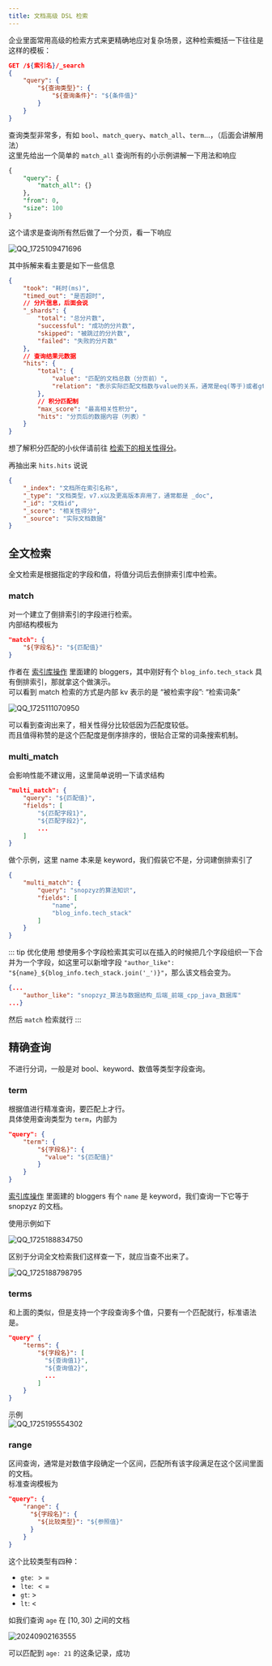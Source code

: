 ```yaml
---
title: 文档高级 DSL 检索
---
```


企业里面常用高级的检索方式来更精确地应对复杂场景，这种检索概括一下往往是这样的模板：

```json
GET /${索引名}/_search
{
    "query": {
        "${查询类型}": {
            "${查询条件}": "${条件值}"
        }
    }
}
```

查询类型非常多，有如 `bool`、`match_query`、`match_all`、`term`...，（后面会讲解用法）  
这里先给出一个简单的 `match_all` 查询所有的小示例讲解一下用法和响应

```sql
{
    "query": {
        "match_all": {}
    },
    "from": 0,
    "size": 100
}
```

这个请求是查询所有然后做了一个分页，看一下响应  

![QQ_1725109471696](https://cr-demo-blog-1308117710.cos.ap-nanjing.myqcloud.com/chivas-regal/QQ_1725109471696.png)

其中拆解来看主要是如下一些信息

```json
{
    "took": "耗时(ms)",
    "timed_out": "是否超时",
    // 分片信息，后面会说
    "_shards": {
        "total": "总分片数",
        "successful": "成功的分片数",
        "skipped": "被跳过的分片数",
        "failed": "失败的分片数"
    },
    // 查询结果元数据
    "hits": {
        "total": {
            "value": "匹配的文档总数（分页前）",
            "relation": "表示实际匹配文档数与value的关系，通常是eq(等于)或者gte(大于等于)"
        },
        // 积分匹配制
        "max_score": "最高相关性积分",
        "hits": "分页后的数据内容（列表）"
    }
}
```

想了解积分匹配的小伙伴请前往 [检索下的相关性得分](./4-doc-score.html)。  

再抽出来 `hits.hits` 说说

```json
{
    "_index": "文档所在索引名称",
    "_type": "文档类型，v7.x以及更高版本弃用了，通常都是 _doc",
    "_id": "文档id",
    "_score": "相关性得分",
    "_source": "实际文档数据"
}
```

## 全文检索

全文检索是根据指定的字段和值，将值分词后去倒排索引库中检索。

### match

对一个建立了倒排索引的字段进行检索。  
内部结构模板为

```json
"match": {
    "${字段名}": "${匹配值}"
}
```

作者在 [索引库操作](./1-index-crud.html) 里面建的 bloggers，其中刚好有个 `blog_info.tech_stack` 具有倒排索引，那就拿这个做演示。  
可以看到 match 检索的方式是内部 kv 表示的是 “被检索字段”: “检索词条”  

![QQ_1725111070950](https://cr-demo-blog-1308117710.cos.ap-nanjing.myqcloud.com/chivas-regal/QQ_1725111070950.png)

可以看到查询出来了，相关性得分比较低因为匹配度较低。  
而且值得称赞的是这个匹配度是倒序排序的，很贴合正常的词条搜索机制。  

### multi_match

会影响性能不建议用，这里简单说明一下请求结构

```json
"multi_match": {
    "query": "${匹配值}",
    "fields": [
        "${匹配字段1}",
        "${匹配字段2}",
        ...
    ]
}
```

做个示例，这里 name 本来是 keyword，我们假装它不是，分词建倒排索引了

```json
{
    "multi_match": {
        "query": "snopzyz的算法知识",
        "fields": [
            "name",
            "blog_info.tech_stack"
        ]
    }
}
```

::: tip 优化使用
想使用多个字段检索其实可以在插入的时候把几个字段组织一下合并为一个字段，如这里可以新增字段 `"author_like": "${name}_${blog_info.tech_stack.join('_')}"`，那么该文档会变为。  

```json
{...
    "author_like": "snopzyz_算法与数据结构_后端_前端_cpp_java_数据库"
...}
```

然后 `match` 检索就行
:::

## 精确查询

不进行分词，一般是对 bool、keyword、数值等类型字段查询。

### term

根据值进行精准查询，要匹配上才行。  
具体使用查询类型为 `term`，内部为  

```json
"query": {
    "term": {
        "${字段名}": {
          "value": "${匹配值}"
        }
    }
}
```

[索引库操作](./1-index-crud.html) 里面建的 bloggers 有个 `name` 是 keyword，我们查询一下它等于 snopzyz 的文档。  

使用示例如下

![QQ_1725188834750](https://cr-demo-blog-1308117710.cos.ap-nanjing.myqcloud.com/chivas-regal/QQ_1725188834750.png)

区别于分词全文检索我们这样查一下，就应当查不出来了。

![QQ_1725188798795](https://cr-demo-blog-1308117710.cos.ap-nanjing.myqcloud.com/chivas-regal/QQ_1725188798795.png)

### terms

和上面的类似，但是支持一个字段查询多个值，只要有一个匹配就行，标准语法是。

```json
"query" {
    "terms": {
        "${字段名}": [
          "${查询值1}",
          "${查询值2}",
          ...
        ]
    }
}
```

示例  
![QQ_1725195554302](https://cr-demo-blog-1308117710.cos.ap-nanjing.myqcloud.com/chivas-regal/QQ_1725195554302.png)

### range

区间查询，通常是对数值字段确定一个区间，匹配所有该字段满足在这个区间里面的文档。  
标准查询模板为

```json
"query": {
    "range": {
      "${字段名}": {
        "${比较类型}": "${参照值}"
      }
    }
}
```

这个比较类型有四种：
- `gte`: $>=$
- `lte`: $<=$
- `gt`: $>$
- `lt`: $<$ 

如我们查询 `age` 在 $[10, 30)$ 之间的文档

![20240902163555](https://cr-demo-blog-1308117710.cos.ap-nanjing.myqcloud.com/chivas-regal/20240902163555.png)  

可以匹配到 `age: 21` 的这条记录，成功